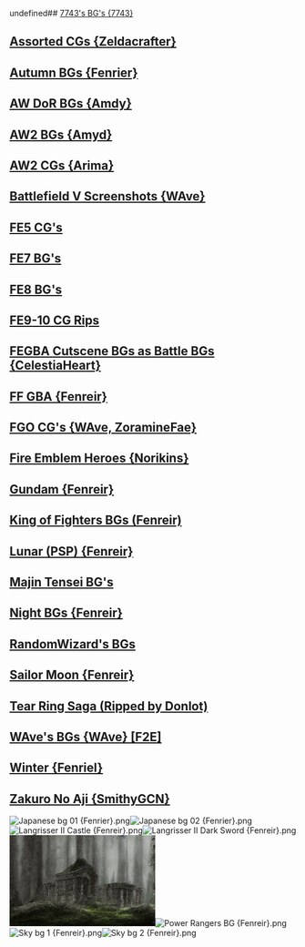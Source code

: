 undefined## [7743's BG's {7743}](7743's%20BG's%20%7B7743%7D)

## [Assorted CGs {Zeldacrafter}](Assorted%20CGs%20%7BZeldacrafter%7D)

## [Autumn BGs {Fenrier}](Autumn%20BGs%20%7BFenrier%7D)

## [AW DoR BGs {Amdy}](AW%20DoR%20BGs%20%7BAmdy%7D)

## [AW2 BGs {Amyd}](AW2%20BGs%20%7BAmyd%7D)

## [AW2 CGs {Arima}](AW2%20CGs%20%7BArima%7D)

## [Battlefield V Screenshots {WAve}](Battlefield%20V%20Screenshots%20%7BWAve%7D)

## [FE5 CG's](FE5%20CG's)

## [FE7 BG's](FE7%20BG's)

## [FE8 BG's](FE8%20BG's)

## [FE9-10 CG Rips](FE9-10%20CG%20Rips)

## [FEGBA Cutscene BGs as Battle BGs {CelestiaHeart}](FEGBA%20Cutscene%20BGs%20as%20Battle%20BGs%20%7BCelestiaHeart%7D)

## [FF GBA {Fenreir}](FF%20GBA%20%7BFenreir%7D)

## [FGO CG's {WAve, ZoramineFae}](FGO%20CG's%20%7BWAve,%20ZoramineFae%7D)

## [Fire Emblem Heroes {Norikins}](Fire%20Emblem%20Heroes%20%7BNorikins%7D)

## [Gundam {Fenreir}](Gundam%20%7BFenreir%7D)

## [King of Fighters BGs (Fenreir)](King%20of%20Fighters%20BGs%20(Fenreir))

## [Lunar (PSP) {Fenreir}](Lunar%20(PSP)%20%7BFenreir%7D)

## [Majin Tensei BG's](Majin%20Tensei%20BG's)

## [Night BGs {Fenreir}](Night%20BGs%20%7BFenreir%7D)

## [RandomWizard's BGs](RandomWizard's%20BGs)

## [Sailor Moon {Fenreir}](Sailor%20Moon%20%7BFenreir%7D)

## [Tear Ring Saga (Ripped by Donlot)](Tear%20Ring%20Saga%20(Ripped%20by%20Donlot))

## [WAve's BGs {WAve} [F2E]](WAve's%20BGs%20%7BWAve%7D%20%5BF2E%5D)

## [Winter {Fenriel}](Winter%20%7BFenriel%7D)

## [Zakuro No Aji {SmithyGCN}](Zakuro%20No%20Aji%20%7BSmithyGCN%7D)

![Japanese bg 01 {Fenrier}.png](https://raw.githubusercontent.com/Klokinator/FE-Repo/main/BGs,%20Interface%20Elements/Background%20CGs/Japanese%20bg%2001%20%7BFenrier%7D.png "Japanese bg 01 {Fenrier}.png")![Japanese bg 02 {Fenrier}.png](https://raw.githubusercontent.com/Klokinator/FE-Repo/main/BGs,%20Interface%20Elements/Background%20CGs/Japanese%20bg%2002%20%7BFenrier%7D.png "Japanese bg 02 {Fenrier}.png")![Langrisser II Castle {Fenreir}.png](https://raw.githubusercontent.com/Klokinator/FE-Repo/main/BGs,%20Interface%20Elements/Background%20CGs/Langrisser%20II%20Castle%20%7BFenreir%7D.png "Langrisser II Castle {Fenreir}.png")![Langrisser II Dark Sword {Fenreir}.png](https://raw.githubusercontent.com/Klokinator/FE-Repo/main/BGs,%20Interface%20Elements/Background%20CGs/Langrisser%20II%20Dark%20Sword%20%7BFenreir%7D.png "Langrisser II Dark Sword {Fenreir}.png")![Mausoleum BG {Google Images, Cygnus}.png](https://raw.githubusercontent.com/Klokinator/FE-Repo/main/BGs,%20Interface%20Elements/Background%20CGs/Mausoleum%20BG%20%7BGoogle%20Images,%20Cygnus%7D.png "Mausoleum BG {Google Images, Cygnus}.png")![Power Rangers BG {Fenreir}.png](https://raw.githubusercontent.com/Klokinator/FE-Repo/main/BGs,%20Interface%20Elements/Background%20CGs/Power%20Rangers%20BG%20%7BFenreir%7D.png "Power Rangers BG {Fenreir}.png")![Sky bg 1 {Fenreir}.png](https://raw.githubusercontent.com/Klokinator/FE-Repo/main/BGs,%20Interface%20Elements/Background%20CGs/Sky%20bg%201%20%7BFenreir%7D.png "Sky bg 1 {Fenreir}.png")![Sky bg 2 {Fenreir}.png](https://raw.githubusercontent.com/Klokinator/FE-Repo/main/BGs,%20Interface%20Elements/Background%20CGs/Sky%20bg%202%20%7BFenreir%7D.png "Sky bg 2 {Fenreir}.png")